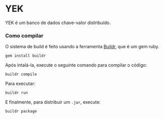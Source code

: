 YEK
====

YEK é um banco de dados chave-valor distribuído.

### Como compilar

O sistema de build é feito usando a ferramenta [Buildr](https://buildr.apache.org), que é um gem ruby.

```
gem install buildr
```

Após intalá-la, execute o seguinte comando para compilar o código:

```
buildr compile
```

Para executar:

```
buildr run
```

E finalmente, para distribuir um `.jar`, execute:

```
buildr package
```
